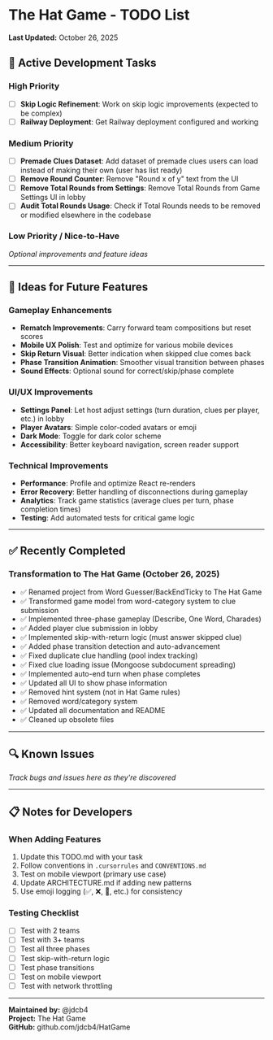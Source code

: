 # The Hat Game - TODO List
**Last Updated:** October 26, 2025

## 🎯 Active Development Tasks

### High Priority
- [ ] **Skip Logic Refinement**: Work on skip logic improvements (expected to be complex)
- [ ] **Railway Deployment**: Get Railway deployment configured and working

### Medium Priority
- [ ] **Premade Clues Dataset**: Add dataset of premade clues users can load instead of making their own (user has list ready)
- [ ] **Remove Round Counter**: Remove "Round x of y" text from the UI
- [ ] **Remove Total Rounds from Settings**: Remove Total Rounds from Game Settings UI in lobby
- [ ] **Audit Total Rounds Usage**: Check if Total Rounds needs to be removed or modified elsewhere in the codebase

### Low Priority / Nice-to-Have
*Optional improvements and feature ideas*

---

## 📝 Ideas for Future Features

### Gameplay Enhancements
- **Rematch Improvements**: Carry forward team compositions but reset scores
- **Mobile UX Polish**: Test and optimize for various mobile devices
- **Skip Return Visual**: Better indication when skipped clue comes back
- **Phase Transition Animation**: Smoother visual transition between phases
- **Sound Effects**: Optional sound for correct/skip/phase complete

### UI/UX Improvements
- **Settings Panel**: Let host adjust settings (turn duration, clues per player, etc.) in lobby
- **Player Avatars**: Simple color-coded avatars or emoji
- **Dark Mode**: Toggle for dark color scheme
- **Accessibility**: Better keyboard navigation, screen reader support

### Technical Improvements
- **Performance**: Profile and optimize React re-renders
- **Error Recovery**: Better handling of disconnections during gameplay
- **Analytics**: Track game statistics (average clues per turn, phase completion times)
- **Testing**: Add automated tests for critical game logic

---

## ✅ Recently Completed

### Transformation to The Hat Game (October 26, 2025)
- ✅ Renamed project from Word Guesser/BackEndTicky to The Hat Game
- ✅ Transformed game model from word-category system to clue submission
- ✅ Implemented three-phase gameplay (Describe, One Word, Charades)
- ✅ Added player clue submission in lobby
- ✅ Implemented skip-with-return logic (must answer skipped clue)
- ✅ Added phase transition detection and auto-advancement
- ✅ Fixed duplicate clue handling (pool index tracking)
- ✅ Fixed clue loading issue (Mongoose subdocument spreading)
- ✅ Implemented auto-end turn when phase completes
- ✅ Updated all UI to show phase information
- ✅ Removed hint system (not in Hat Game rules)
- ✅ Removed word/category system
- ✅ Updated all documentation and README
- ✅ Cleaned up obsolete files

---

## 🔍 Known Issues

*Track bugs and issues here as they're discovered*

---

## 📋 Notes for Developers

### When Adding Features
1. Update this TODO.md with your task
2. Follow conventions in `.cursorrules` and `CONVENTIONS.md`
3. Test on mobile viewport (primary use case)
4. Update ARCHITECTURE.md if adding new patterns
5. Use emoji logging (✅, ❌, 📨, etc.) for consistency

### Testing Checklist
- [ ] Test with 2 teams
- [ ] Test with 3+ teams
- [ ] Test all three phases
- [ ] Test skip-with-return logic
- [ ] Test phase transitions
- [ ] Test on mobile viewport
- [ ] Test with network throttling

---

**Maintained by:** @jdcb4  
**Project:** The Hat Game  
**GitHub:** github.com/jdcb4/HatGame

